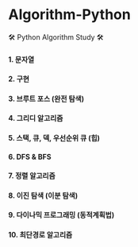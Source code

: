 # Algorithm-Python
🛠 Python Algorithm Study 🛠


#### 1. 문자열
#### 2. 구현
#### 3. 브루트 포스 (완전 탐색)
#### 4. 그리디 알고리즘
#### 5. 스택, 큐, 덱, 우선순위 큐 (힙)
#### 6. DFS & BFS
#### 7. 정렬 알고리즘
#### 8. 이진 탐색 (이분 탐색)
#### 9. 다이나믹 프로그래밍 (동적계획법)
#### 10. 최단경로 알고리즘
